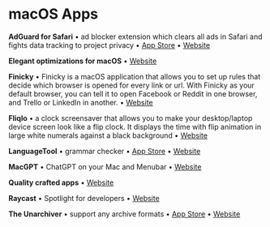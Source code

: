 # macOS Apps

**AdGuard for Safari** • ad blocker extension which clears all ads in Safari and fights data tracking to project privacy • [App Store](https://apps.apple.com/ua/app/adguard-for-safari/id1440147259) • [Website](https://adguard.com/en/welcome.html)

**Elegant optimizations for macOS** • [Website](https://ryanhanson.dev/)

**Finicky** • Finicky is a macOS application that allows you to set up rules that decide which browser is opened for every link or url. With Finicky as your default browser, you can tell it to open Facebook or Reddit in one browser, and Trello or LinkedIn in another. • [Website](https://github.com/johnste/finicky)

**Fliqlo** • a clock screensaver that allows you to make your desktop/laptop device screen look like a flip clock. It displays the time with flip animation in large white numerals against a black background • [Website](https://fliqlo.com/)

**LanguageTool** • grammar checker • [App Store](https://apps.apple.com/ua/app/languagetool-grammar-checker/id1534275760) • [Website](https://languagetool.org/)

**MacGPT** • ChatGPT on your Mac and Menubar • [Website](https://macgpt.com/)

**Quality crafted apps** • [Website](https://sindresorhus.com/apps)

**Raycast** • Spotlight for developers • [Website](https://raycast.com/)

**The Unarchiver** • support any archive formats • [App Store](https://apps.apple.com/ua/app/the-unarchiver/id425424353) • [Website](https://theunarchiver.com/)
